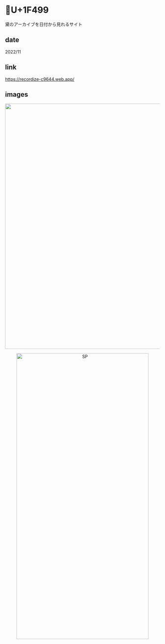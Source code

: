 # 💙U+1F499

<p class="description">黛のアーカイブを日付から見れるサイト</p>

## date

<p class="date">2022/11</p>

## link

<a class="link" target="_blank">https://recordize-c9644.web.app/</a>

## images

<p align='center'>
<img class="image_pc" src="./_pc.png" width="1280" height="800" alt="PC">
</p>

<p align='center'>
<img class="image_sp" src="./_sp.png" width="430" height="932" alt="SP">
</p>
